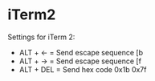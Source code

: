 # iTerm2

Settings for iTerm 2:

* ALT + <- = Send escape sequence [b
* ALT + -> = Send escape sequence [f
* ALT + DEL = Send hex code 0x1b 0x7f
